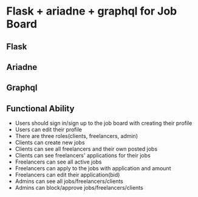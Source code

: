 # Flask + ariadne + graphql for Job Board

## Flask

## Ariadne

## Graphql

## Functional Ability

- Users should sign in/sign up to the job board with creating their profile
- Users can edit their profile
- There are three roles(clients, freelancers, admin)
- Clients can create new jobs
- Clients can see all freelancers and their own posted jobs
- Clients can see freelancers' applications for their jobs
- Freelancers can see all active jobs
- Freelancers can apply to the jobs with application and amount
- Freelancers can edit their application(bid)
- Admins can see all jobs/freelancers/clients
- Admins can block/approve jobs/freelancers/clients
